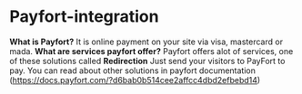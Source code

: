 # Payfort-integration
**What is Payfort?**
It is online payment on your site via visa, mastercard or mada.
**What are services payfort offer?**
Payfort offers alot of services, one of these solutions called **Redirection** Just send your visitors to PayFort to pay.
You can read about other solutions in payfort documentation (https://docs.payfort.com/?d6bab0b514cee2affcc4dbd2efbebd14)
